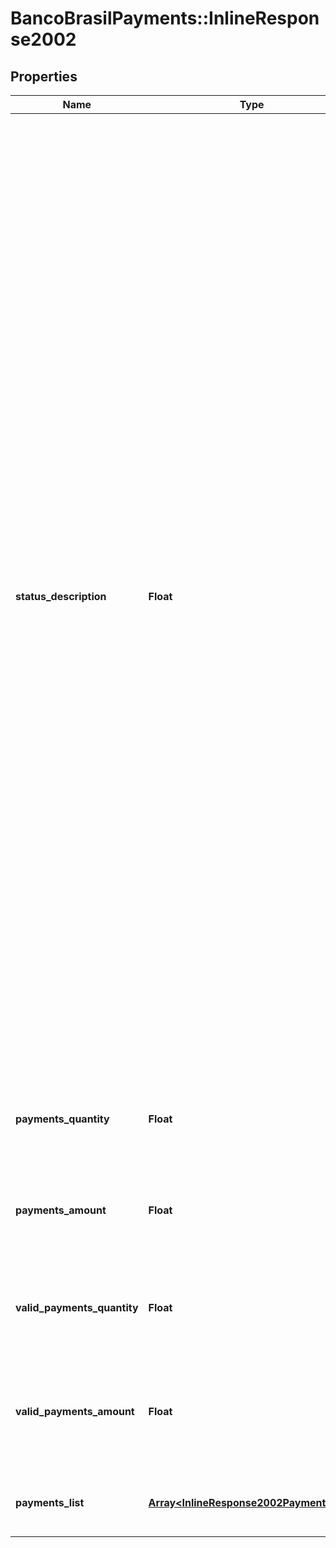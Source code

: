 # BancoBrasilPayments::InlineResponse2002

## Properties
Name | Type | Description | Notes
------------ | ------------- | ------------- | -------------
**status_description** | **Float** | pt-BR: Código do estado da requisição a ser pesquisada: 1 - Requisição com todos os lançamentos com dados consistentes;  2 - Requisição com ao menos um dos lançamentos com dados inconsistentes; 3 - Requisição com todos os lançamentos com dados inconsistentes;  4 - Requisição pendente de ação pelo Conveniado - falta autorizar o pagamento;  5 - Requisição em processamento pelo Banco;  6 - Requisição Processada;  7 - Requisição Rejeitada  As situações 1 e 2 são transitórias e não requerem qualquer ação do Cliente Conveniado. A situação 3 sempre será migrada para situação 7. A situação 4 Significa que, ao menos um lançamento, depende de açao do Cliente Conveniado, seja liberando ou cancelando os pagamentos.  As situações 5, 6 e 7 não requerem qualquer ação do Cliente Conveniado. A situação 5 significa que, ao menos um lançamento, está agendado. As situações 6 e 7 são definitivas não havendo alteração posterior da situação da requisição. | [optional] 
**payments_quantity** | **Float** | Quantidade de pagamentos pretendidos a serem processados em lote. | [optional] 
**payments_amount** | **Float** | Valor total de todos os pagamentos pretendidos a serem processados em lote (formato 0.00) | [optional] 
**valid_payments_quantity** | **Float** | Quantidade de pagamentos pretendidos válidos a serem processados em lote. | [optional] 
**valid_payments_amount** | **Float** | Valor total de todos os pagamentos pretendidos válidos a serem processados em lote (formato 0.00) | [optional] 
**payments_list** | [**Array&lt;InlineResponse2002PaymentsList&gt;**](InlineResponse2002PaymentsList.md) | Lista parcial de pagamentos a serem processados em lote. | [optional] 

